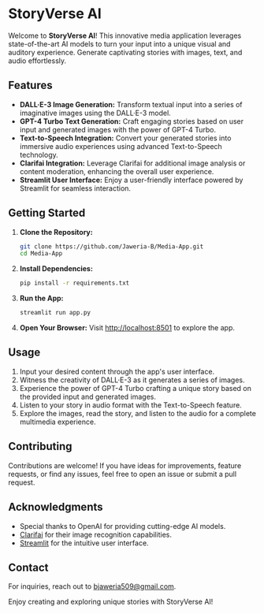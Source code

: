 # StoryVerse AI

Welcome to **StoryVerse AI**! This innovative media application leverages state-of-the-art AI models to turn your input into a unique visual and auditory experience. Generate captivating stories with images, text, and audio effortlessly.

## Features

- **DALL·E-3 Image Generation:** Transform textual input into a series of imaginative images using the DALL·E-3 model.
- **GPT-4 Turbo Text Generation:** Craft engaging stories based on user input and generated images with the power of GPT-4 Turbo.
- **Text-to-Speech Integration:** Convert your generated stories into immersive audio experiences using advanced Text-to-Speech technology.
- **Clarifai Integration:** Leverage Clarifai for additional image analysis or content moderation, enhancing the overall user experience.
- **Streamlit User Interface:** Enjoy a user-friendly interface powered by Streamlit for seamless interaction.

## Getting Started

1. **Clone the Repository:**
   ```bash
   git clone https://github.com/Jaweria-B/Media-App.git
   cd Media-App
   ```

2. **Install Dependencies:**
   ```bash
   pip install -r requirements.txt
   ```

3. **Run the App:**
   ```bash
   streamlit run app.py
   ```

4. **Open Your Browser:**
   Visit [http://localhost:8501](http://localhost:8501) to explore the app.

## Usage

1. Input your desired content through the app's user interface.
2. Witness the creativity of DALL·E-3 as it generates a series of images.
3. Experience the power of GPT-4 Turbo crafting a unique story based on the provided input and generated images.
4. Listen to your story in audio format with the Text-to-Speech feature.
5. Explore the images, read the story, and listen to the audio for a complete multimedia experience.

## Contributing

Contributions are welcome! If you have ideas for improvements, feature requests, or find any issues, feel free to open an issue or submit a pull request. 


## Acknowledgments

- Special thanks to OpenAI for providing cutting-edge AI models.
- [Clarifai](https://www.clarifai.com/) for their image recognition capabilities.
- [Streamlit](https://www.streamlit.io/) for the intuitive user interface.

## Contact

For inquiries, reach out to bjaweria509@gmail.com.

Enjoy creating and exploring unique stories with StoryVerse AI!
